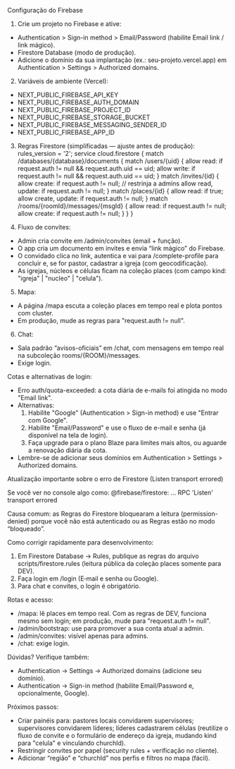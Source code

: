 Configuração do Firebase

1) Crie um projeto no Firebase e ative:
- Authentication > Sign-in method > Email/Password (habilite Email link / link mágico).
- Firestore Database (modo de produção).
- Adicione o domínio da sua implantação (ex.: seu-projeto.vercel.app) em Authentication > Settings > Authorized domains.

2) Variáveis de ambiente (Vercel):
- NEXT_PUBLIC_FIREBASE_API_KEY
- NEXT_PUBLIC_FIREBASE_AUTH_DOMAIN
- NEXT_PUBLIC_FIREBASE_PROJECT_ID
- NEXT_PUBLIC_FIREBASE_STORAGE_BUCKET
- NEXT_PUBLIC_FIREBASE_MESSAGING_SENDER_ID
- NEXT_PUBLIC_FIREBASE_APP_ID

3) Regras Firestore (simplificadas — ajuste antes de produção):
rules_version = '2';
service cloud.firestore {
  match /databases/{database}/documents {
    match /users/{uid} {
      allow read: if request.auth != null && request.auth.uid == uid;
      allow write: if request.auth != null && request.auth.uid == uid;
    }
    match /invites/{id} {
      allow create: if request.auth != null; // restrinja a admins
      allow read, update: if request.auth != null;
    }
    match /places/{id} {
      allow read: if true;
      allow create, update: if request.auth != null;
    }
    match /rooms/{roomId}/messages/{msgId} {
      allow read: if request.auth != null;
      allow create: if request.auth != null;
    }
  }
}

4) Fluxo de convites:
- Admin cria convite em /admin/convites (email + função).
- O app cria um documento em invites e envia “link mágico” do Firebase.
- O convidado clica no link, autentica e vai para /complete-profile para concluir e, se for pastor, cadastrar a igreja (com geocodificação).
- As igrejas, núcleos e células ficam na coleção places (com campo kind: "igreja" | "nucleo" | "celula").

5) Mapa:
- A página /mapa escuta a coleção places em tempo real e plota pontos com cluster.
- Em produção, mude as regras para "request.auth != null".

6) Chat:
- Sala padrão “avisos-oficiais” em /chat, com mensagens em tempo real na subcoleção rooms/{ROOM}/messages.
- Exige login.

Cotas e alternativas de login:
- Erro auth/quota-exceeded: a cota diária de e-mails foi atingida no modo "Email link".
- Alternativas:
  1) Habilite "Google" (Authentication > Sign-in method) e use "Entrar com Google".
  2) Habilite "Email/Password" e use o fluxo de e-mail e senha (já disponível na tela de login).
  3) Faça upgrade para o plano Blaze para limites mais altos, ou aguarde a renovação diária da cota.
- Lembre-se de adicionar seus domínios em Authentication > Settings > Authorized domains.

Atualização importante sobre o erro de Firestore (Listen transport errored)

Se você ver no console algo como:
@firebase/firestore: ... RPC 'Listen' transport errored

Causa comum: as Regras do Firestore bloquearam a leitura (permission-denied) porque você não está autenticado ou as Regras estão no modo “bloqueado”.

Como corrigir rapidamente para desenvolvimento:
1) Em Firestore Database → Rules, publique as regras do arquivo scripts/firestore.rules (leitura pública da coleção places somente para DEV).
2) Faça login em /login (E‑mail e senha ou Google).
3) Para chat e convites, o login é obrigatório.

Rotas e acesso:
- /mapa: lê places em tempo real. Com as regras de DEV, funciona mesmo sem login; em produção, mude para "request.auth != null".
- /admin/bootstrap: use para promover a sua conta atual a admin.
- /admin/convites: visível apenas para admins.
- /chat: exige login.

Dúvidas? Verifique também:
- Authentication → Settings → Authorized domains (adicione seu domínio).
- Authentication → Sign-in method (habilite Email/Password e, opcionalmente, Google).

Próximos passos:
- Criar painéis para: pastores locais convidarem supervisores; supervisores convidarem líderes; líderes cadastrarem células (reutilize o fluxo de convite e o formulário de endereço da igreja, mudando kind para "celula" e vinculando churchId).
- Restringir convites por papel (security rules + verificação no cliente).
- Adicionar “região” e “churchId” nos perfis e filtros no mapa (fácil).
